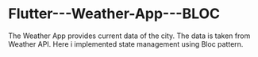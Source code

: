 # Flutter---Weather-App---BLOC
The Weather App provides current data of the city. The data is taken from Weather API. Here i  implemented state management using Bloc pattern.
